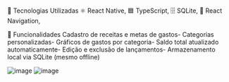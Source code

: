 🚀 Tecnologias Utilizadas
⚛️ React Native,
🟦 TypeScript,
🗄️ SQLite,
🧭 React Navigation,

📱 Funcionalidades
Cadastro de receitas e metas de gastos-
Categorias personalizadas-
Gráficos de gastos por categoria-
Saldo total atualizado automaticamente-
Edição e exclusão de lançamentos-
Armazenamento local via SQLite (mesmo offline)

![image](https://github.com/user-attachments/assets/d33c1cd7-7437-4ea9-a02e-245139d60b54)
![image](https://github.com/user-attachments/assets/9632d5a4-23ee-4679-a4c2-e5a9d149d434)



